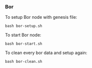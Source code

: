 ### Bor

To setup Bor node with genesis file:

```
bash bor-setup.sh
```

To start Bor node:

```
bash bor-start.sh
```

To clean every bor data and setup again:

```
bash bor-clean.sh
```